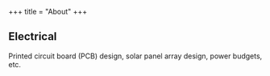 +++
title = "About"
+++

## Electrical

Printed circuit board (PCB) design, solar panel array design, power budgets, etc.